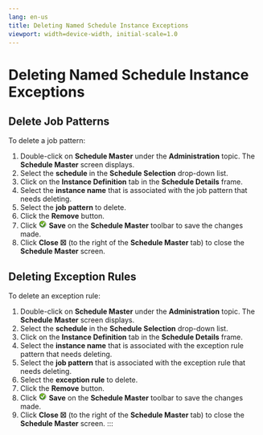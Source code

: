 ```yaml
---
lang: en-us
title: Deleting Named Schedule Instance Exceptions
viewport: width=device-width, initial-scale=1.0
---
```


#  Deleting Named Schedule Instance Exceptions

## Delete Job Patterns

To delete a job pattern:

1.  Double-click on **Schedule Master** under the **Administration**
    topic. The **Schedule Master** screen displays.
2.  Select the **schedule** in the **Schedule Selection** drop-down
    list.
3.  Click on the **Instance Definition** tab in the **Schedule Details**
    frame.
4.  Select the **instance name** that is associated with the job pattern
    that needs deleting.
5.  Select the **job pattern** to delete.
6.  Click the **Remove** button.
7.  Click ![Green circle with white checkmark     inside](../../../Resources/Images/EM/EMsave.png "Save icon")
    **Save** on the **Schedule Master** toolbar to save the changes
    made.
8.  Click **Close ☒** (to the right of the **Schedule Master** tab) to
    close the **Schedule Master** screen.

## Deleting Exception Rules

To delete an exception rule:

1.  Double-click on **Schedule Master** under the **Administration**
    topic. The **Schedule Master** screen displays.
2.  Select the **schedule** in the **Schedule Selection** drop-down
    list.
3.  Click on the **Instance Definition** tab in the **Schedule Details**
    frame.
4.  Select the **instance name** that is associated with the exception
    rule pattern that needs deleting.
5.  Select the **job pattern** that is associated with the exception
    rule that needs deleting.
6.  Select the **exception rule** to delete.
7.  Click the **Remove** button.
8.  Click ![Green circle with white checkmark     inside](../../../Resources/Images/EM/EMsave.png "Save icon")
    **Save** on the **Schedule Master** toolbar to save the changes
    made.
9.  Click **Close ☒** (to the right of the **Schedule Master** tab) to
    close the **Schedule Master** screen.
:::

 

